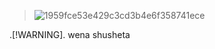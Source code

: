 > ![1959fce53e429c3cd3b4e6f358741ece](https://github.com/user-attachments/assets/911042f3-a098-4f66-8a99-6edfcbaa34f2)

.[!WARNING].
 wena shusheta
